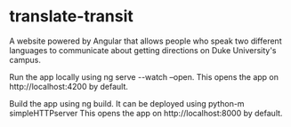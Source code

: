 # translate-transit

A website powered by Angular that allows people who speak two different languages to communicate about getting directions on Duke University's campus.

Run the app locally using ng serve --watch –open. This opens the app on http://localhost:4200 by default.

Build the app using ng build.
It can be deployed using python-m simpleHTTPserver
This opens the app on http://localhost:8000 by default.
